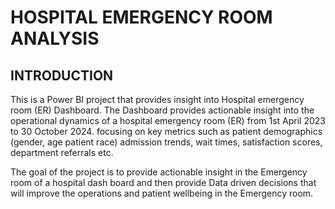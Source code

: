 # HOSPITAL EMERGENCY ROOM ANALYSIS

## INTRODUCTION
This is a Power BI project that provides insight into Hospital emergency room (ER) Dashboard. The Dashboard provides actionable insight into the operational dynamics of a hospital emergency room (ER)
from 1st April 2023 to 30 October 2024. focusing on key metrics such as patient demographics (gender, age patient race) admission trends, wait times, satisfaction scores, department referrals etc.

The goal of the project is to provide actionable insight in the Emergency room of a hospital dash board and then provide Data driven decisions
that will improve the operations and patient wellbeing in the Emergency room.
